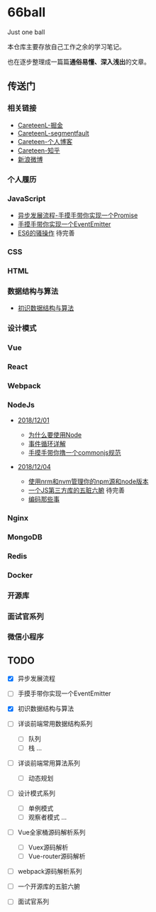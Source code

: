 # 66ball

Just one ball

本仓库主要存放自己工作之余的学习笔记。

也在逐步整理成一篇篇**通俗易懂、深入浅出**的文章。

## 传送门

### 相关链接

- [CareteenL-掘金](https://juejin.im/user/59c312c86fb9a00a5d39325b)
- [CareteenL-segmentfault](https://segmentfault.com/u/careteenl)
- [Careteen-个人博客](http://blog.careteen.wang)
- [Careteen-知乎](https://www.zhihu.com/people/careteen/activities)
- [新浪微博](https://weibo.com/578551187)

### 个人履历

<!-- - [个人履历](./resume.md) -->

### JavaScript

  - [异步发展流程-手摸手带你实现一个Promise](./src/20181124-promise)
  - [手摸手带你实现一个EventEmitter](./src/20181126-pub_sub)
  - [ES6的骚操作](./src/20181127-es6) 待完善

### CSS


### HTML


### 数据结构与算法

  - [初识数据结构与算法](./src/20181122-dsa)

### 设计模式


### Vue

### React

### Webpack


### NodeJs

- [2018/12/01](./src/20181201-node)
  - [为什么要使用Node](./src/20181201-node/node.md)
  - [事件循环详解](./src/20181201-node/eventLoop.md)
  - [手摸手带你撸一个commonjs规范](./src/20181201-node/module.md)

- [2018/12/04](./src/20181204-node)
  - [使用nrm和nvm管理你的npm源和node版本](./src/20181204-node/nrm-nvm.md)
  - [一个JS第三方库的五脏六腑](./src/20181204-node/package-viscera.md) 待完善
  - [编码那些事](./src/20181204-node/encoding.md)


### Nginx

### MongoDB

### Redis

### Docker

### 开源库

### 面试官系列

### 微信小程序

## TODO

- [x] 异步发展流程

- [ ] 手摸手带你实现一个EventEmitter

- [x] 初识数据结构与算法

- [ ] 详谈前端常用数据结构系列
  - [ ] 队列
  - [ ] 栈
  ...

- [ ] 详谈前端常用算法系列
  - [ ] 动态规划

- [ ] 设计模式系列
  - [ ] 单例模式
  - [ ] 观察者模式
  ...

- [ ] Vue全家桶源码解析系列
  - [ ] Vuex源码解析
  - [ ] Vue-router源码解析

- [ ] webpack源码解析系列

- [ ] 一个开源库的五脏六腑

- [ ] 面试官系列

